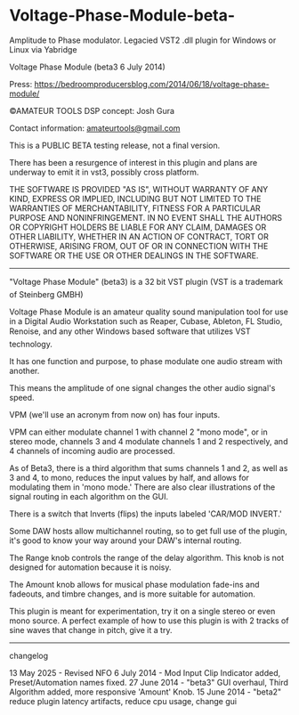 # Voltage-Phase-Module-beta-
Amplitude to Phase modulator. Legacied VST2 .dll plugin for Windows or Linux via Yabridge

Voltage Phase Module (beta3 6 July 2014)

Press:
https://bedroomproducersblog.com/2014/06/18/voltage-phase-module/

©AMATEUR TOOLS DSP
concept: Josh Gura

Contact information: amateurtools@gmail.com

This is a PUBLIC BETA testing release, not a final version. 

There has been a resurgence of interest in this plugin and plans are underway to emit it in vst3, possibly cross platform.

THE SOFTWARE IS PROVIDED "AS IS", WITHOUT WARRANTY OF ANY KIND, EXPRESS OR IMPLIED, INCLUDING BUT NOT LIMITED TO THE WARRANTIES OF MERCHANTABILITY, FITNESS FOR A PARTICULAR PURPOSE AND NONINFRINGEMENT. IN NO EVENT SHALL THE AUTHORS OR COPYRIGHT HOLDERS BE LIABLE FOR ANY CLAIM, DAMAGES OR OTHER LIABILITY, WHETHER IN AN ACTION OF CONTRACT, TORT OR OTHERWISE, ARISING FROM, OUT OF OR IN CONNECTION WITH THE SOFTWARE OR THE USE OR OTHER DEALINGS IN THE SOFTWARE.

-----------------------------------------------------------------------------------

"Voltage Phase Module" (beta3) is a 32 bit VST plugin (VST is a trademark of Steinberg GMBH)

Voltage Phase Module is an amateur quality sound manipulation tool for use in a Digital Audio Workstation such as Reaper, Cubase, Ableton, FL Studio, Renoise, and any other Windows based software that utilizes VST technology.

It has one function and purpose, to phase modulate one audio stream with another.

This means the amplitude of one signal changes the other audio signal's speed.

VPM (we'll use an acronym from now on) has four inputs.

VPM can either modulate channel 1 with channel 2 "mono mode", or in stereo mode, channels 3 and 4 modulate channels 1 and 2 respectively, and 4 channels of incoming audio are processed.

As of Beta3, there is a third algorithm that sums channels 1 and 2, as well as 3 and 4, to mono, reduces the input values by half, and allows for modulating them in 'mono mode.' There are also clear illustrations of the signal routing in each algorithm on the GUI.

There is a switch that Inverts (flips) the inputs labeled 'CAR/MOD INVERT.'

Some DAW hosts allow multichannel routing, so to get full use of the plugin, it's good to know your way around your DAW's internal routing.

The Range knob controls the range of the delay algorithm.  This knob is not designed for automation because it is noisy.  

The Amount knob allows for musical phase modulation fade-ins and fadeouts, and timbre changes, and is more suitable for automation. 

This plugin is meant for experimentation, try it on a single stereo or even mono source.
A perfect example of how to use this plugin is with 2 tracks of sine waves that change in pitch, give it a try.

-----------------------------------------------------------------------------------

changelog

13 May 2025 - Revised NFO
6 July 2014 - Mod Input Clip Indicator added, Preset/Automation names fixed.
27 June 2014 - "beta3" GUI overhaul, Third Algorithm added, more responsive 'Amount' Knob.
15 June 2014 - "beta2" reduce plugin latency artifacts, reduce cpu usage, change gui
